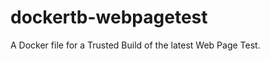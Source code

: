 dockertb-webpagetest
====================

A Docker file for a Trusted Build of the latest Web Page Test.
